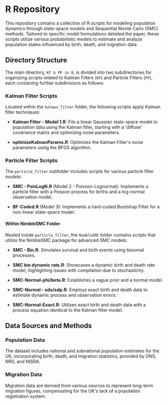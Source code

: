 # R Repository

This repository contains a collection of R scripts for modeling population dynamics through state-space models and Sequential Monte Carlo (SMC) methods. Tailored to specific model formulations detailed the paper, these scripts utilize various probabilistic models to estimate and analyze population states influenced by birth, death, and migration data.

## Directory Structure

The main directory, `KF & PF in R`, is divided into two subdirectories for organizing scripts related to Kalman Filters (`KF`) and Particle Filters (`PF`), each containing further subdivisions as follows:

### Kalman Filter Scripts
Located within the `kalman_filter` folder, the following scripts apply Kalman filter techniques:

- **Kalman Filter - Model 1.R**: Fits a linear Gaussian state-space model to population data using the Kalman filter, starting with a 'diffuse' covariance matrix and optimizing noise parameters.

- **optimizeKalmanParams.R**: Optimizes the Kalman Filter's noise parameters using the BFGS algorithm.

### Particle Filter Scripts
The `particle_filter` subfolder includes scripts for various particle filter models:

- **SMC - PoisLogN.R** (Model 2 - Poisson-Lognormal): Implements a particle filter with a Poisson process for births and a log-normal observation model.

- **BF-Coded.R** (Model 3): Implements a hard-coded Bootstrap Filter for a non-linear state-space model.

#### Within NimbleSMC Folder
Nested inside `particle_filter`, the `NimbleSMC` folder contains scripts that utilize the NimbleSMC package for advanced SMC models:

- **SMC - Bin.R**: Simulates survival and birth events using binomial processes.

- **SMC bin dynamic rate.R**: Showcases a dynamic birth and death rate model, highlighting issues with compilation due to stochasticity.

- **SMC-Normal-phi/beta.R**: Establishes a vague prior and a normal model.

- **SMC-Normal - sdo/sdp.R**: Employs exact birth and death data to estimate dynamic process and observation errors.

- **SMC-Normal-Exact.R**: Utilizes exact birth and death data with a process equation identical to the Kalman filter model.

## Data Sources and Methods

### Population Data
The dataset includes national and subnational population estimates for the UK, incorporating birth, death, and migration statistics, provided by ONS, NRS, and NISRA.

### Migration Data
Migration data are derived from various sources to represent long-term migration figures, compensating for the UK's lack of a population registration system.
